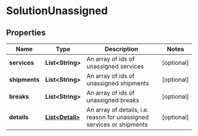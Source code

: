 
# SolutionUnassigned

## Properties
Name | Type | Description | Notes
------------ | ------------- | ------------- | -------------
**services** | **List&lt;String&gt;** | An array of ids of unassigned services |  [optional]
**shipments** | **List&lt;String&gt;** | An array of ids of unassigned shipments |  [optional]
**breaks** | **List&lt;String&gt;** | An array of ids of unassigned breaks |  [optional]
**details** | [**List&lt;Detail&gt;**](Detail.md) | An array of details, i.e. reason for unassigned services or shipments |  [optional]



